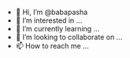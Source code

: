 - 👋 Hi, I’m @babapasha
- 👀 I’m interested in ...
- 🌱 I’m currently learning ...
- 💞️ I’m looking to collaborate on ...
- 📫 How to reach me ...

<!---
babapasha/babapasha is a ✨ special ✨ repository because its `README.md` (this file) appears on your GitHub profile.
You can click the Preview link to take a look at your changes.
--->
